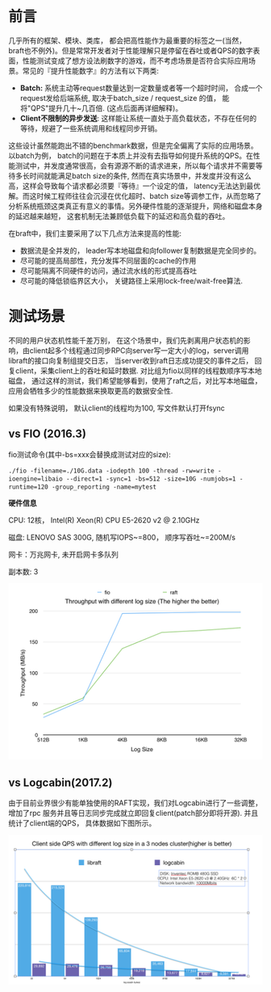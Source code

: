

# 前言

几乎所有的框架、模块、类库， 都会把高性能作为最重要的标签之一(当然， braft也不例外)。但是常常开发者对于性能理解只是停留在吞吐或者QPS的数字表面，性能测试变成了想方设法刷数字的游戏，而不考虑场景是否符合实际应用场景。常见的『提升性能数字』的方法有以下两类:

* **Batch:** 系统主动等request数量达到一定数量或者等一个超时时间， 合成一个request发给后端系统, 取决于batch_size / request_size 的值， 能将"QPS"提升几十~几百倍. (这点后面再详细解释)。
* **Client不限制的异步发送**: 这样能让系统一直处于高负载状态，不存在任何的等待，规避了一些系统调用和线程同步开销。

这些设计虽然能跑出不错的benchmark数据，但是完全偏离了实际的应用场景。以batch为例， batch的问题在于本质上并没有去指导如何提升系统的QPS。在性能测试中，并发度通常很高，会有源源不断的请求进来，所以每个请求并不需要等待多长时间就能满足batch size的条件, 然而在真实场景中，并发度并没有这么高，这样会导致每个请求都必须要『等待』一个设定的值， latency无法达到最优解。而这时候工程师往往会沉浸在优化超时、batch size等调参工作，从而忽略了分析系统瓶颈这类真正有意义的事情。另外硬件性能的逐渐提升，网络和磁盘本身的延迟越来越短， 这套机制无法兼顾低负载下的延迟和高负载的吞吐。

在braft中，我们主要采用了以下几点方法来提高的性能:

- 数据流是全并发的， leader写本地磁盘和向follower复制数据是完全同步的。
- 尽可能的提高局部性，充分发挥不同层面的cache的作用
- 尽可能隔离不同硬件的访问，通过流水线的形式提高吞吐
- 尽可能的降低锁临界区大小， 关键路径上采用lock-free/wait-free算法. 

# 测试场景

不同的用户状态机性能千差万别， 在这个场景中，我们先剥离用户状态机的影响，由client起多个线程通过同步RPC向server写一定大小的log，server调用libraft的接口向复制组提交日志， 当server收到raft日志成功提交的事件之后， 回复client，采集client上的吞吐和延时数据. 对比组为fio以同样的线程数顺序写本地磁盘， 通过这样的测试，我们希望能够看到，使用了raft之后，对比写本地磁盘，应用会牺牲多少的性能数据来换取更高的数据安全性.

如果没有特殊说明， 默认client的线程均为100, 写文件默认打开fsync

## vs FIO (2016.3)

fio测试命令(其中-bs=xxx会替换成测试对应的size):

```
./fio -filename=./10G.data -iodepth 100 -thread -rw=write -ioengine=libaio --direct=1 -sync=1 -bs=512 -size=10G -numjobs=1 -runtime=120 -group_reporting -name=mytest
```

 

**硬件信息**

CPU:  12核， Intel(R) Xeon(R) CPU E5-2620 v2 @ 2.10GHz  

磁盘:  LENOVO SAS 300G, 随机写IOPS~=800， 顺序写吞吐~=200M/s

网卡：万兆网卡, 未开启网卡多队列

副本数: 3

![img](../images/benchmark0.png)

## vs Logcabin(2017.2)

由于目前业界很少有能单独使用的RAFT实现，我们对Logcabin进行了一些调整， 增加了rpc 服务并且等日志同步完成就立即回复client(patch部分即将开源).  并且统计了client端的QPS， 具体数据如下图所示。

![img](../images/benchmark.png)
